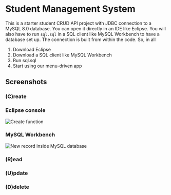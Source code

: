 # Student Management System
This is a starter student CRUD API project with JDBC connection to a MySQL 8.0 database. You can open it directly in an IDE like Eclipse. You will also have to run `sql.sql` in a SQL client like MySQL Workbench to have a database set up. The connection is built from within the code. So, in all
1) Download Eclipse
2) Download a SQL client like MySQL Workbench
3) Run sql.sql
4) Start using our menu-driven app

## Screenshots

### (C)reate

### Eclipse console
![Create function](https://i.ibb.co/thHQK8B/Add.png "Create function")

### MySQL Workbench

![New record inside MySQL database](https://i.ibb.co/L1jm3Gg/database.png "New record inside MySQL database")

### (R)ead


### (U)pdate


### (D)delete




